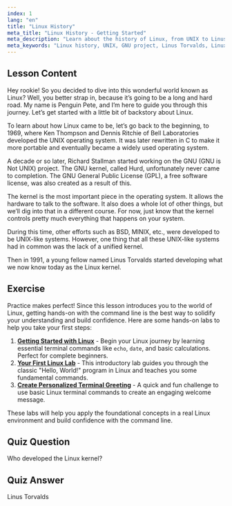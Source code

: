 ```yaml
---
index: 1
lang: "en"
title: "Linux History"
meta_title: "Linux History - Getting Started"
meta_description: "Learn about the history of Linux, from UNIX to Linus Torvalds and the GNU project. Understand its origins and evolution for beginners."
meta_keywords: "Linux history, UNIX, GNU project, Linus Torvalds, Linux kernel, beginner Linux, Linux tutorial, Linux guide"
---
```


## Lesson Content

Hey rookie! So you decided to dive into this wonderful world known as Linux? Well, you better strap in, because it’s going to be a long and hard road. My name is Penguin Pete, and I’m here to guide you through this journey. Let’s get started with a little bit of backstory about Linux.

To learn about how Linux came to be, let’s go back to the beginning, to 1969, where Ken Thompson and Dennis Ritchie of Bell Laboratories developed the UNIX operating system. It was later rewritten in C to make it more portable and eventually became a widely used operating system.

A decade or so later, Richard Stallman started working on the GNU (GNU is Not UNIX) project. The GNU kernel, called Hurd, unfortunately never came to completion. The GNU General Public License (GPL), a free software license, was also created as a result of this.

The kernel is the most important piece in the operating system. It allows the hardware to talk to the software. It also does a whole lot of other things, but we’ll dig into that in a different course. For now, just know that the kernel controls pretty much everything that happens on your system.

During this time, other efforts such as BSD, MINIX, etc., were developed to be UNIX-like systems. However, one thing that all these UNIX-like systems had in common was the lack of a unified kernel.

Then in 1991, a young fellow named Linus Torvalds started developing what we now know today as the Linux kernel.

## Exercise

Practice makes perfect! Since this lesson introduces you to the world of Linux, getting hands-on with the command line is the best way to solidify your understanding and build confidence. Here are some hands-on labs to help you take your first steps:

1.  **[Getting Started with Linux](https://labex.io/labs/linux-getting-started-with-linux-446315)** - Begin your Linux journey by learning essential terminal commands like `echo`, `date`, and basic calculations. Perfect for complete beginners.
2.  **[Your First Linux Lab](https://labex.io/labs/linux-your-first-linux-lab-270253)** - This introductory lab guides you through the classic "Hello, World!" program in Linux and teaches you some fundamental commands.
3.  **[Create Personalized Terminal Greeting](https://labex.io/labs/linux-create-personalized-terminal-greeting-446322)** - A quick and fun challenge to use basic Linux terminal commands to create an engaging welcome message.

These labs will help you apply the foundational concepts in a real Linux environment and build confidence with the command line.

## Quiz Question

Who developed the Linux kernel?

## Quiz Answer

Linus Torvalds

